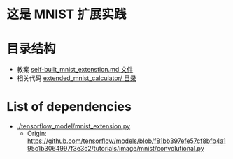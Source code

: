 # 这是 MNIST 扩展实践

# 目录结构
* 教案 [self-built_mnist_extenstion.md 文件](./self-built_mnist_extenstion.md)
* 相关代码 [extended_mnist_calculator/ 目录](./extended_mnist_calculator/)

# List of dependencies

- [./tensorflow_model/mnist_extension.py](./tensorflow_model/mnist_extension.py)
    - Origin: <https://github.com/tensorflow/models/blob/f81bb397efe57cf8bfb4a195c1b3064997f3e3c2/tutorials/image/mnist/convolutional.py>
